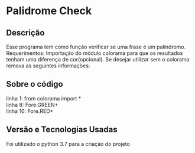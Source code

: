 # Palidrome Check

## Descrição

Esse programa tem como função verificar se uma frase é um palíndromo.
Requerimentos: Importação do módulo colorama para que os resultados tenham uma diferença de cor(opcional).
Se desejar utilizar sem o colorama remova as seguintes informações:

## Sobre o código
linha 1: from colorama import * </br>
linha 8: Fore.GREEN+</br>
linha 10: Fore.RED+

## Versão e Tecnologias Usadas
Foi utilizado o python 3.7 para a criação do projeto
